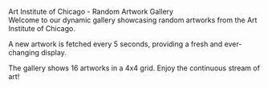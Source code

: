 Art Institute of Chicago - Random Artwork Gallery<br>
Welcome to our dynamic gallery showcasing random artworks from the Art Institute of Chicago.

A new artwork is fetched every 5 seconds, providing a fresh and ever-changing display.

The gallery shows 16 artworks in a 4x4 grid. Enjoy the continuous stream of art!
